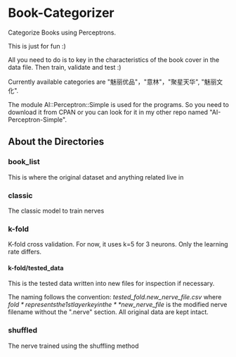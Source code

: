# Book-Categorizer
Categorize Books using Perceptrons. 

This is just for fun :)

All you need to do is to key in the characteristics of the book cover in the data file. Then train, validate and test :)

Currently available categories are "魅丽优品"，"意林"，"聚星天华", "魅丽文化".

The module AI::Perceptron::Simple is used for the programs. So you need to download it from CPAN or you can look for it in my other repo named "AI-Perceptron-Simple".

## About the Directories
### book_list
This is where the original dataset and anything related live in

### classic
The classic model to train nerves

### k-fold
K-fold cross validation. For now, it uses k=5 for 3 neurons. Only the learning rate differs.

#### k-fold/tested_data
This is the tested data written into new files for inspection if necessary.

The naming follows the convention: *tested_$fold.$new_nerve_file.csv* where *$fold* represents the 1st layer key in the *%stimuli_folds* hash and 
*$new_nerve_file* is the modified nerve filename without the ".nerve" section. All original data are kept intact.

### shuffled
The nerve trained using the shuffling method
